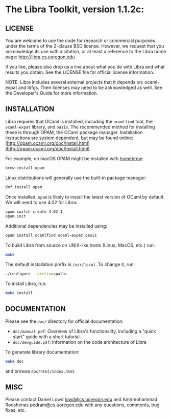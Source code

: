 # The Libra Toolkit, version 1.1.2c:

## LICENSE

You are welcome to use the code for research or commercial purposes
under the terms of the 2-clause BSD license.  However, we request that
you acknowledge its use with a citation, or at least a reference to
the Libra home page: http://libra.cs.uoregon.edu

If you like, please also drop us a line about what you do with Libra and what
results you obtain.  See the LICENSE file for official license information.

NOTE: Libra includes several external projects that it depends on:
ocaml-expat and lbfgs.  Their licenses may need to be acknowledged as
well.  See the Developer's Guide for more information.

## INSTALLATION

Libra requires that OCaml is installed, including the `ocamlfind` tool,
the `ocaml-expat` library, and `oasis`. The recommended method for installing
these is through OPAM, the OCaml package manager. Installation instructions
are system dependent, but may be found online:
[http://opam.ocaml.org/doc/Install.html](http://opam.ocaml.org/doc/Install.html)

For example, on macOS OPAM might be installed with [homebrew](https://brew.sh/):

```bash
brew install opam
```

Linux distributions will generally use the built-in package manager:

```bash
dnf install opam
```

Once installed, `opam` is likely to install the latest version of OCaml by
default. We will need to use 4.02 for Libra:

```bash
opam switch create 4.02.1
opam init
```

Additional dependencies may be installed using:

```bash
opam install ocamlfind ocaml-expat oasis
```

To build Libra from source on UNIX-like hosts (Linux, MacOS, etc.) run:

```bash
make
```

The default installation prefix is `/usr/local`. To change it, run:

```bash
./configure --prefix=<path>
```

To install Libra, run:

```bash
make install
```

## DOCUMENTATION

Please see the `doc/` directory for official documentation:

- `doc/manual.pdf`:   Overview of Libra's functionality, including a "quick start" guide with a short tutorial.
- `doc/devguide.pdf`: Information on the code architecture of Libra

To generate library documentation:

```bash
make doc
```

and browse `doc/html/index.html`

## MISC

Please contact Daniel Lowd <lowd@cs.uoregon.edu> and Amirmohammad
Rooshenas <pedram@cs.uoregon.edu> with any questions, comments,
bug fixes, etc.
